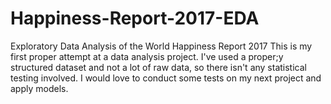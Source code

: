# Happiness-Report-2017-EDA
Exploratory Data Analysis of the World Happiness Report 2017
This is my first proper attempt at a data analysis project. I've used a proper;y structured dataset and not a lot of raw data, so there isn't any statistical testing involved.
I would love to conduct some tests on my next project and apply models.
